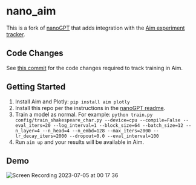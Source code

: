 
# nano_aim

This is a fork of [nanoGPT](https://github.com/karpathy/nanoGPT) that adds integration with the [Aim experiment tracker](https://aimstack.io/).

## Code Changes

See [this commit](https://github.com/nfergu/nano_aim/commit/a64d9513d8ceee81874e529e5e633d5a61eeef99) for the code changes required to track training in Aim.

## Getting Started

1. Install Aim and Plotly: `pip install aim plotly`
2. Install this repo per the instructions in the [nanoGPT readme]([https://github.com/karpathy/nanoGPT/README.md](https://github.com/karpathy/nanoGPT/blob/master/README.md)).
4. Train a model as normal. For example: `python train.py config/train_shakespeare_char.py --device=cpu --compile=False --eval_iters=20 --log_interval=1 --block_size=64 --batch_size=12 --n_layer=4 --n_head=4 --n_embd=128 --max_iters=2000 --lr_decay_iters=2000 --dropout=0.0 --eval_interval=100`
5. Run `aim up` and your results will be available in Aim.

## Demo

![Screen Recording 2023-07-05 at 00 17 36](https://github.com/nfergu/nano_aim/assets/1291583/9a2f783f-8511-4475-96bb-b5bb6711e5aa)

